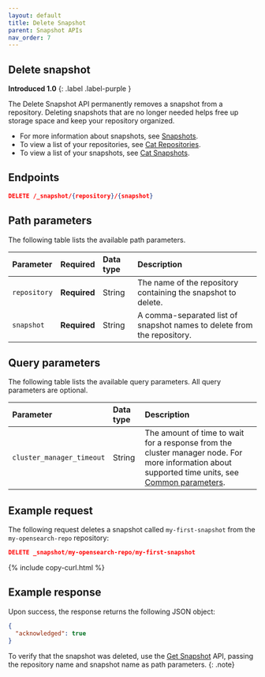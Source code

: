 ```yaml
---
layout: default
title: Delete Snapshot
parent: Snapshot APIs
nav_order: 7
---
```


## Delete snapshot
**Introduced 1.0**
{: .label .label-purple }

The Delete Snapshot API permanently removes a snapshot from a repository. Deleting snapshots that are no longer needed helps free up storage space and keep your repository organized.

* For more information about snapshots, see [Snapshots]({{site.url}}{{site.baseurl}}/opensearch/snapshots/index/).
* To view a list of your repositories, see [Cat Repositories]({{site.url}}{{site.baseurl}}/api-reference/cat/cat-repositories/).
* To view a list of your snapshots, see [Cat Snapshots]({{site.url}}{{site.baseurl}}/api-reference/cat/cat-snapshots/).



## Endpoints
```json
DELETE /_snapshot/{repository}/{snapshot}
```
<!-- spec_insert_end -->


<!-- spec_insert_start
api: snapshot.delete
component: path_parameters
-->
## Path parameters

The following table lists the available path parameters.

| Parameter | Required | Data type | Description |
| :--- | :--- | :--- | :--- |
| `repository` | **Required** | String | The name of the repository containing the snapshot to delete. |
| `snapshot` | **Required** | String | A comma-separated list of snapshot names to delete from the repository. |

<!-- spec_insert_end -->

<!-- spec_insert_start
api: snapshot.delete
component: query_parameters
include_deprecated: false
-->
## Query parameters

The following table lists the available query parameters. All query parameters are optional.

| Parameter | Data type | Description |
| :--- | :--- | :--- |
| `cluster_manager_timeout` | String | The amount of time to wait for a response from the cluster manager node. For more information about supported time units, see [Common parameters]({{site.url}}{{site.baseurl}}/api-reference/common-parameters/#time-units). |

<!-- spec_insert_end -->

<!-- spec_insert_start
api: snapshot.delete
component: request_body_parameters
-->
<!-- API snapshot.delete does NOT have a request_body_parameters component -->
<!-- spec_insert_end -->

## Example request

The following request deletes a snapshot called `my-first-snapshot` from the `my-opensearch-repo` repository:

```json
DELETE _snapshot/my-opensearch-repo/my-first-snapshot
```
{% include copy-curl.html %}

## Example response

Upon success, the response returns the following JSON object:

```json
{
  "acknowledged": true
}
```

To verify that the snapshot was deleted, use the [Get Snapshot]({{site.url}}{{site.baseurl}}/api-reference/snapshots/get-snapshot/) API, passing the repository name and snapshot name as path parameters.
{: .note}
